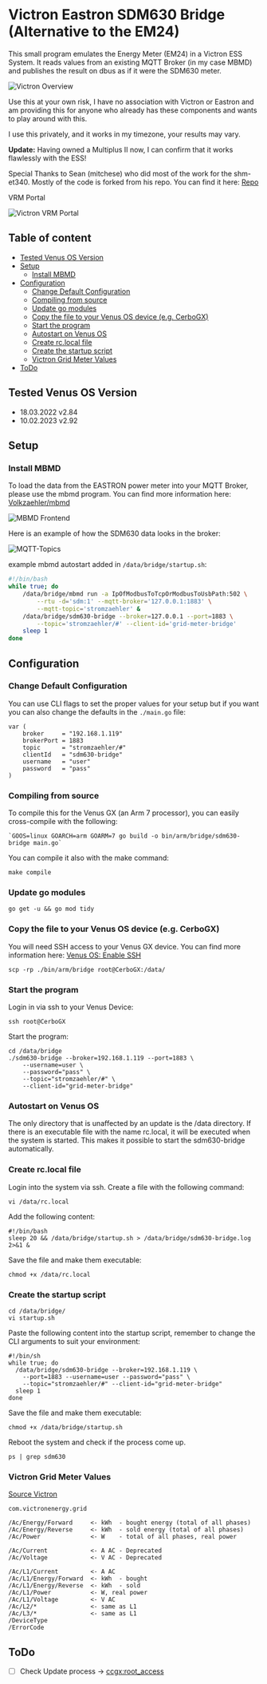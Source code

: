 # Victron Eastron SDM630 Bridge (Alternative to the EM24)

This small program emulates the Energy Meter (EM24) in a
Victron ESS System. It reads values from an existing MQTT
Broker (in my case MBMD) and publishes the result on dbus
as if it were the SDM630 meter.

![Victron Overview](./.media/victron_meter.png)

Use this at your own risk, I have no association with Victron
or Eastron and am providing this for anyone who already has
these components and wants to play around with this.

I use this privately, and it works in my timezone, your
results may vary.

__Update:__ Having owned a Multiplus II now, I can confirm
that it works flawlessly with the ESS!

Special Thanks to Sean (mitchese) who did most of the work for the shm-et340.
Mostly of the code is forked from his repo. You can find it here:
[Repo](https://github.com/mitchese/shm-et340)

VRM Portal

![Victron VRM Portal](./.media/vrm_portal.png)

## Table of content

- [Tested Venus OS Version](#tested-venus-os-version)
- [Setup](#setup)
  - [Install MBMD](#install-mbmd)
- [Configuration](#configuration)
  - [Change Default Configuration](#change-default-configuration)
  - [Compiling from source](#compiling-from-source)
  - [Update go modules](#update-go-modules)
  - [Copy the file to your Venus OS device (e.g. CerboGX)](#copy-the-file-to-your-venus-os-device-eg-cerbogx)
  - [Start the program](#start-the-program)
  - [Autostart on Venus OS](#autostart-on-venus-os)
  - [Create rc.local file](#create-rclocal-file)
  - [Create the startup script](#create-the-startup-script)
  - [Victron Grid Meter Values](#victron-grid-meter-values)
- [ToDo](#todo)

## Tested Venus OS Version

- 18.03.2022 v2.84
- 10.02.2023 v2.92

## Setup

### Install MBMD

To load the data from the EASTRON power meter into your MQTT Broker,
please use the mbmd program. You can find more information here:
[Volkzaehler/mbmd](https://github.com/volkszaehler/mbmd)

![MBMD Frontend](./.media/mbmd.png)

Here is an example of how the SDM630 data looks in the broker:

![MQTT-Topics](./.media/mqtt-topics.png)

example mbmd autostart added in `/data/bridge/startup.sh`:

```bash
#!/bin/bash
while true; do
    /data/bridge/mbmd run -a IpOfModbusToTcpOrModbusToUsbPath:502 \
        --rtu -d='sdm:1' --mqtt-broker='127.0.0.1:1883' \
        --mqtt-topic='stromzaehler' &
    /data/bridge/sdm630-bridge --broker=127.0.0.1 --port=1883 \
        --topic='stromzaehler/#' --client-id='grid-meter-bridge'
    sleep 1
done
```

## Configuration

### Change Default Configuration

You can use CLI flags to set the proper values for your setup but
if you want you can also change the defaults in  the `./main.go` file:

```golang
var (
    broker     = "192.168.1.119"
    brokerPort = 1883
    topic      = "stromzaehler/#"
    clientId   = "sdm630-bridge"
    username   = "user"
    password   = "pass"
)
```

### Compiling from source

To compile this for the Venus GX (an Arm 7 processor), you can
easily cross-compile with the following:

```golang
`GOOS=linux GOARCH=arm GOARM=7 go build -o bin/arm/bridge/sdm630-bridge main.go`
```

You can compile it also with the make command:

```golang
make compile
```

### Update go modules

```shell
go get -u && go mod tidy
```

### Copy the file to your Venus OS device (e.g. CerboGX)

You will need SSH access to your Venus GX device. You can find
more information here: [Venus OS: Enable SSH](https://www.victronenergy.com/live/ccgx:root_access#set_access_level_to_superuser)

```shell
scp -rp ./bin/arm/bridge root@CerboGX:/data/
```

### Start the program

Login in via ssh to your Venus Device:

```shell
ssh root@CerboGX
```

Start the program:

```shell
cd /data/bridge
./sdm630-bridge --broker=192.168.1.119 --port=1883 \
    --username=user \
    --password="pass" \
    --topic="stromzaehler/#" \
    --client-id="grid-meter-bridge"
```

### Autostart on Venus OS

The only directory that is unaffected by an update is the /data directory.
If there is an executable file with the name rc.local, it will be executed
when the system is started. This makes it possible to start the
sdm630-bridge automatically.

### Create rc.local file

Login into the system via ssh. Create a file with the following command:

```shell
vi /data/rc.local
```

Add the following content:

```shell
#!/bin/bash
sleep 20 && /data/bridge/startup.sh > /data/bridge/sdm630-bridge.log 2>&1 &
```

Save the file and make them executable:

```shell
chmod +x /data/rc.local
```

### Create the startup script

```shell
cd /data/bridge/
vi startup.sh
```

Paste the following content into the startup script, remember to change
the CLI arguments to suit your environment:

```shell
#!/bin/sh
while true; do
  /data/bridge/sdm630-bridge --broker=192.168.1.119 \
    --port=1883 --username=user --password="pass" \
    --topic="stromzaehler/#" --client-id="grid-meter-bridge"
  sleep 1
done
```

Save the file and make them executable:

```shell
chmod +x /data/bridge/startup.sh
```

Reboot the system and check if the process come up.

```shell
ps | grep sdm630
```

### Victron Grid Meter Values

[Source Victron](https://github.com/victronenergy/venus/wiki/dbus#grid-meter)

```shell
com.victronenergy.grid

/Ac/Energy/Forward     <- kWh  - bought energy (total of all phases)
/Ac/Energy/Reverse     <- kWh  - sold energy (total of all phases)
/Ac/Power              <- W    - total of all phases, real power

/Ac/Current            <- A AC - Deprecated
/Ac/Voltage            <- V AC - Deprecated

/Ac/L1/Current         <- A AC
/Ac/L1/Energy/Forward  <- kWh  - bought
/Ac/L1/Energy/Reverse  <- kWh  - sold
/Ac/L1/Power           <- W, real power
/Ac/L1/Voltage         <- V AC
/Ac/L2/*               <- same as L1
/Ac/L3/*               <- same as L1
/DeviceType
/ErrorCode
```

## ToDo

- [ ] Check Update process -> [ccgx:root_access](https://www.victronenergy.com/live/ccgx:root_access)
